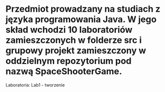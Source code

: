 # Przedmiot prowadzany na studiach z języka programowania Java. W jego skład wchodzi 10 laboratoriów zamieszczonych w folderze src i grupowy projekt zamieszczony w oddzielnym repozytorium pod nazwą SpaceShooterGame.
Laboratoria:
Lab1 - tworzenie 
